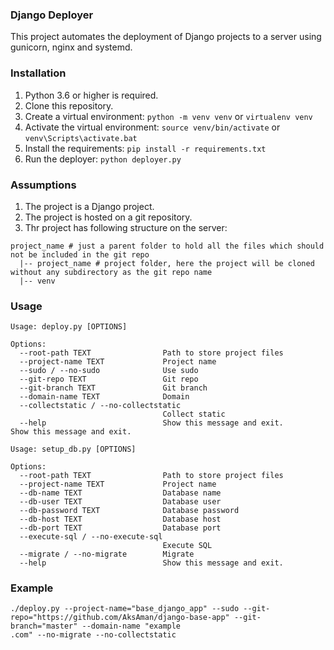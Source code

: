 ### Django Deployer

This project automates the deployment of Django projects to a server using gunicorn, nginx and systemd.

### Installation
1. Python 3.6 or higher is required.
2. Clone this repository.
3. Create a virtual environment: `python -m venv venv` or `virtualenv venv`
4. Activate the virtual environment: `source venv/bin/activate` or `venv\Scripts\activate.bat`
4. Install the requirements: `pip install -r requirements.txt`
5. Run the deployer: `python deployer.py`

### Assumptions
1. The project is a Django project.
2. The project is hosted on a git repository.
3. Thr project has following structure on the server:
```
project_name # just a parent folder to hold all the files which should not be included in the git repo
  |-- project_name # project folder, here the project will be cloned without any subdirectory as the git repo name
  |-- venv
```


### Usage
```
Usage: deploy.py [OPTIONS]

Options:
  --root-path TEXT                Path to store project files
  --project-name TEXT             Project name
  --sudo / --no-sudo              Use sudo
  --git-repo TEXT                 Git repo
  --git-branch TEXT               Git branch
  --domain-name TEXT              Domain
  --collectstatic / --no-collectstatic
                                  Collect static
  --help                          Show this message and exit.                         Show this message and exit.
```

```
Usage: setup_db.py [OPTIONS]

Options:
  --root-path TEXT                Path to store project files
  --project-name TEXT             Project name
  --db-name TEXT                  Database name
  --db-user TEXT                  Database user
  --db-password TEXT              Database password
  --db-host TEXT                  Database host
  --db-port TEXT                  Database port
  --execute-sql / --no-execute-sql
                                  Execute SQL
  --migrate / --no-migrate        Migrate
  --help                          Show this message and exit.
```


### Example
```
./deploy.py --project-name="base_django_app" --sudo --git-repo="https://github.com/AksAman/django-base-app" --git-branch="master" --domain-name "example
.com" --no-migrate --no-collectstatic
```
